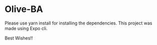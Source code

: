 # Olive-BA

Please use yarn install for installing the dependencies.
This project was made using Expo cli.

Best Wishes!!
